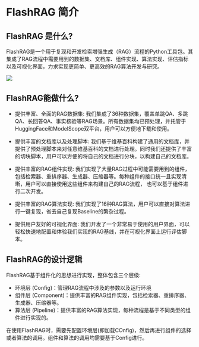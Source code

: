 # FlashRAG 简介

## FlashRAG 是什么? 

FlashRAG是一个用于复现和开发检索增强生成（RAG）流程的Python工具包。其集成了RAG流程中需要用到的数据集、文档库、组件实现、算法实现、评估指标以及可视化界面，力求实现更简单、更高效的RAG算法开发与研究。

![](./asset/framework.jpg)

## FlashRAG能做什么?

- 提供丰富、全面的RAG数据集: 我们集成了36种数据集，覆盖单跳QA、多跳QA、长回答QA、事实核验等RAG场景。所有数据集均已预处理，并托管于HuggingFace和ModelScope双平台，用户可以方便地下载和使用。

- 提供丰富的文档库以及处理脚本: 我们基于维基百科构建了通用的文档库，并提供了预处理脚本来对任意维基百科的文档进行处理。同时我们还提供了丰富的切块脚本，用户可以方便的将自己的文档进行分块，以构建自己的文档库。

- 提供丰富的RAG组件实现: 我们实现了大量RAG过程中可能需要用到的组件，包括检索器、重排序器、生成器、压缩器等。每种组件的接口统一且实现清晰，用户可以直接使用这些组件来构建自己的RAG流程， 也可以基于组件进行二次开发。

- 提供丰富的RAG算法实现: 我们实现了16种RAG算法，用户可以直接对算法进行一键复现，省去自己复现Baseline的繁杂过程。

- 提供用户友好的可视化界面: 我们开发了一个非常易于使用的用户界面，可以轻松快速地配置和体验我们实现的RAG基线，并在可视化界面上运行评估脚本。

## FlashRAG的设计逻辑

FlashRAG基于组件化的思想进行实现，整体包含三个层级: 
- 环境层 (Config)：管理RAG流程中涉及的参数以及运行环境
- 组件层 (Component)：提供丰富的RAG组件实现，包括检索器、重排序器、生成器、压缩器等。
- 算法层 (Pipeline)：提供丰富的RAG算法实现，每种流程是基于不同类型的组件进行实现的。

在使用FlashRAG时，需要先配置环境层(即加载COnfig)，然后再进行组件的选择或者算法的调用。组件和算法的调用均需要基于Config进行。

